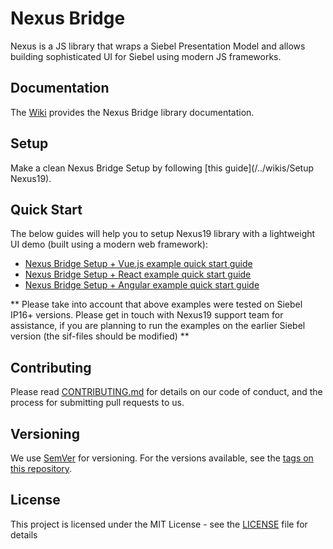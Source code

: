 # Nexus Bridge
Nexus   is a JS library that wraps a Siebel Presentation Model and allows building sophisticated UI for Siebel using modern JS frameworks.

## Documentation
The [Wiki](/../wikis/home) provides the Nexus Bridge library documentation.

## Setup
Make a clean Nexus Bridge Setup by following [this guide](/../wikis/Setup Nexus19).

## Quick Start
The below guides will help you to setup Nexus19 library with a lightweight UI demo (built using a modern web framework):
- [Nexus Bridge Setup + Vue.js example quick start guide](https://cbox.ideaportriga.lv/oleg.koleskin/n19helper/blob/master/examples/VUE.JS%20Examples/Demo%20Example/readme.md)
- [Nexus Bridge Setup + React example quick start guide](https://cbox.ideaportriga.lv/oleg.koleskin/n19helper/blob/master/examples/REACT%20Examples/Demo%20Example/readme.md)
- [Nexus Bridge Setup + Angular example quick start guide](https://cbox.ideaportriga.lv/oleg.koleskin/n19helper/blob/master/examples/ANGULAR%20Examples/SR%20Form%20Applet/README.md)

** Please take into account that above examples were tested on Siebel IP16+ versions. Please get in touch with Nexus19 support team for assistance, if you are planning to run the examples on the earlier Siebel version (the sif-files should be modified) **

## Contributing
Please read [CONTRIBUTING.md](CONTRIBUTING.md) for details on our code of conduct, and the process for submitting pull requests to us.

## Versioning
We use [SemVer](http://semver.org/) for versioning. For the versions available, see the [tags on this repository](/../tags). 

## License
This project is licensed under the MIT License - see the [LICENSE](LICENSE) file for details

